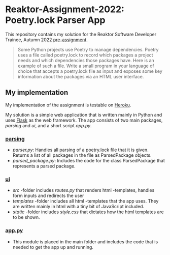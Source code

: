 # Reaktor-Assignment-2022: Poetry.lock Parser App
This repository contains my solution for the Reaktor Software Developer Trainee, Autumn 2022 [pre-assignment](https://www.reaktor.com/assignment-fall-2022-developers/).

> Some Python projects use Poetry to manage dependencies. Poetry uses a file called poetry.lock to record which packages a project needs and which dependencies those packages have. Here is an example of such a file. Write a small program in your language of choice that accepts a poetry.lock file as input and exposes some key information about the packages via an HTML user interface.

## My implementation

My implementation of the assignment is testable on [Heroku](https://poetry-lock-parser-app.herokuapp.com/).

My solution is a simple web application that is written mainly in Python and uses [Flask](https://www.fullstackpython.com/flask.html) as the web framework. The app consists of two main packages, _parsing_ and _ui_, and a short script _app.py_. 

### [parsing](https://github.com/oliviahorjamo/Reaktor-Assignment-2022/tree/main/parsing)

- _parser.py_: Handles all parsing of a poetry.lock file that it is given. Returns a list of all packages in the file as ParsedPackage objects.
- _parsed_package.py_: Includes the code for the class ParsedPackage that represents a parsed package.

### [ui](https://github.com/oliviahorjamo/Reaktor-Assignment-2022/tree/main/ui)

- _src_ -folder includes _routes.py_ that renders html -templates, handles form inputs and redirects the user
- _templates_ -folder includes all html -templates that the app uses. They are written mainly in html with a tiny bit of JavaScript included.
- _static_ -folder includes _style.css_ that dictates how the html templates are to be shown.

### [app.py](https://github.com/oliviahorjamo/Reaktor-Assignment-2022/blob/main/app.py)

- This module is placed in the main folder and includes the code that is needed to get the app up and running.
